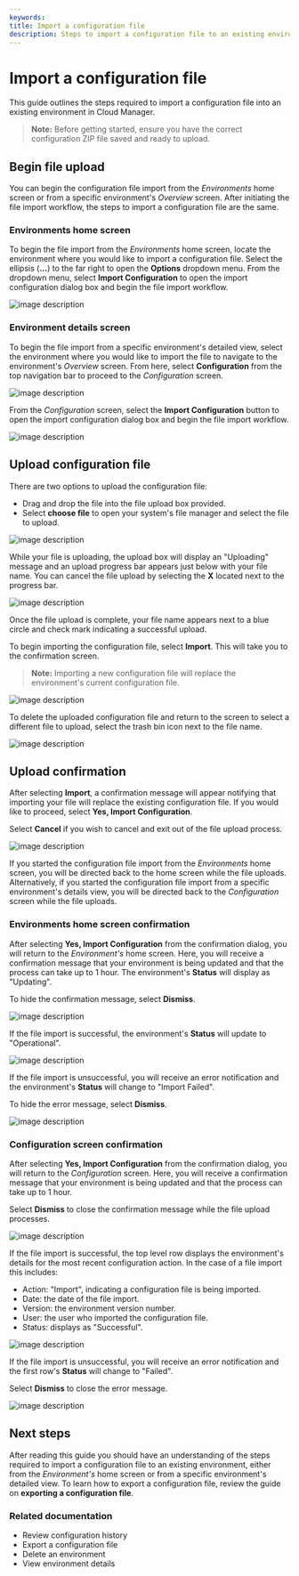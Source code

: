 ```yaml
---
keywords:
title: Import a configuration file
description: Steps to import a configuration file to an existing environment
---
```

# Import a configuration file

This guide outlines the steps required to import a configuration file into an existing environment in Cloud Manager. 

> **Note:** Before getting started, ensure you have the correct configuration ZIP file saved and ready to upload.

## Begin file upload

You can begin the configuration file import from the *Environments* home screen or from a specific environment's *Overview* screen. After initiating the file import workflow, the steps to import a configuration file are the same.

### Environments home screen

To begin the file import from the *Environments* home screen, locate the environment where you would like to import a configuration file. Select the ellipsis (**...**) to the far right to open the **Options** dropdown menu. From the dropdown menu, select **Import Configuration** to open the import configuration dialog box and begin the file import workflow.

![image description](environments/environment-overview/images/import-configuration.png)

### Environment details screen

To begin the file import from a specific environment's detailed view, select the environment where you would like to import the file to navigate to the environment's *Overview* screen. From here, select **Configuration** from the top navigation bar to proceed to the *Configuration* screen.

![image description](environments/environment-overview/images/import-env-details-screen.png)

From the *Configuration* screen, select the **Import Configuration** button to open the import configuration dialog box and begin the file import workflow.

![image description](environments/environment-overview/images/import-config-button.png)

## Upload configuration file

There are two options to upload the configuration file:

- Drag and drop the file into the file upload box provided.
- Select **choose file** to open your system's file manager and select the file to upload.

![image description](environments/environment-overview/images/import-dialog.png)

While your file is uploading, the upload box will display an "Uploading" message and an upload progress bar appears just below with your file name. You can cancel the file upload by selecting the **X** located next to the progress bar.

![image description](environments/environment-overview/images/import-uploading.png)

Once the file upload is complete, your file name appears next to a blue circle and check mark indicating a successful upload.

To begin importing the configuration file, select **Import**. This will take you to the confirmation screen.

> **Note:** Importing a new configuration file will replace the environment's current configuration file.

![image description](environments/environment-overview/images/import-successful-upload.png)

To delete the uploaded configuration file and return to the screen to select a different file to upload, select the trash bin icon next to the file name.

![image description](environments/environment-overview/images/import-delete-upload.png)

## Upload confirmation 

After selecting **Import**, a confirmation message will appear notifying that importing your file will replace the existing configuration file. If you would like to proceed, select **Yes, Import Configuration**. 

Select **Cancel** if you wish to cancel and exit out of the file upload process.

![image description](environments/environment-overview/images/import-confirm.png)

If you started the configuration file import from the *Environments* home screen, you will be directed back to the home screen while the file uploads. Alternatively, if you started the configuration file import from a specific environment's details view, you will be directed back to the *Configuration* screen while the file uploads.

### Environments home screen confirmation

After selecting **Yes, Import Configuration** from the confirmation dialog, you will return to the *Environment's* home screen. Here, you will receive a confirmation message that your environment is being updated and that the process can take up to 1 hour. The environment's **Status** will display as "Updating".

To hide the confirmation message, select **Dismiss**.

![image description](environments/environment-overview/images/import-updating.png)

If the file import is successful, the environment's **Status** will update to "Operational".

![image description](environments/environment-overview/images/import-operational.png)

If the file import is unsuccessful, you will receive an error notification and the environment's **Status** will change to "Import Failed".

To hide the error message, select **Dismiss**.

![image description](environments/environment-overview/images/import-failed.png)

### Configuration screen confirmation

After selecting **Yes, Import Configuration** from the confirmation dialog, you will return to the *Configuration* screen. Here, you will receive a confirmation message that your environment is being updated and that the process can take up to 1 hour.

Select **Dismiss** to close the confirmation message while the file upload processes.

![image description](environments/environment-overview/images/import-envdetails-uploading.png)

If the file import is successful, the top level row displays the environment's details for the most recent configuration action. In the case of a file import this includes:

- Action: "Import", indicating a configuration file is being imported.
- Date: the date of the file import.
- Version: the environment version number.
- User: the user who imported the configuration file.
- Status: displays as "Successful".

![image description](environments/environment-overview/images/import-envdetails-success.png)

If the file import is unsuccessful, you will receive an error notification and the first row's **Status** will change to "Failed".

Select **Dismiss** to close the error message.

![image description](environments/environment-overview/images/import-envdetails-error.png)

## Next steps

After reading this guide you should have an understanding of the steps required to import a configuration file to an existing environment, either from the *Environment's* home screen or from a specific environment's detailed view. To learn how to export a configuration file, review the guide on **exporting a configuration file**.

### Related documentation

- Review configuration history
- Export a configuration file
- Delete an environment
- View environment details
